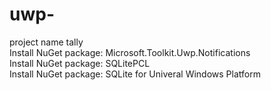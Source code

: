 # uwp-  
project name tally  
Install NuGet package: Microsoft.Toolkit.Uwp.Notifications  
Install NuGet package: SQLitePCL  
Install NuGet package: SQLite for Univeral Windows Platform
